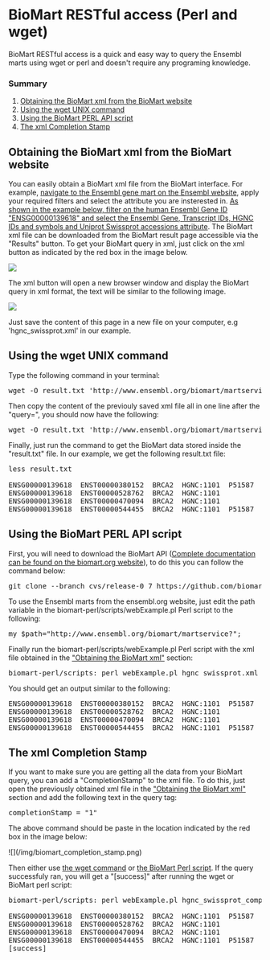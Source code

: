 # BioMart RESTful access (Perl and wget)

BioMart RESTful access is a quick and easy way to query the Ensembl marts using wget or perl and doesn't require any programing knowledge.

### Summary

1.  [Obtaining the BioMart xml from the BioMart website](#biomartxml)
2.  [Using the wget UNIX command](#wget)
3.  [Using the BioMart PERL API script](#biomartperlapi)
4.  [The xml Completion Stamp](#completionstamp)

## Obtaining the BioMart xml from the BioMart website

You can easily obtain a BioMart xml file from the BioMart interface. For example, [navigate to the Ensembl gene mart on the Ensembl website](www.ensembl.org/biomart), apply your required filters and select the attribute you are insterested in. [As shown in the example below, filter on the human Ensembl Gene ID "ENSG00000139618" and select the Ensembl Gene, Transcript IDs, HGNC IDs and symbols and Uniprot Swissprot accessions attribute](www.ensembl.org/biomart/martview?VIRTUALSCHEMANAME=default&ATTRIBUTES=hsapiens_gene_ensembl.default.feature_page.ensembl_gene_id|hsapiens_gene_ensembl.default.feature_page.ensembl_transcript_id|hsapiens_gene_ensembl.default.feature_page.hgnc_symbol|hsapiens_gene_ensembl.default.feature_page.hgnc_id|hsapiens_gene_ensembl.default.feature_page.uniprot_swissprot&FILTERS=hsapiens_gene_ensembl.default.filters.ensembl_gene_id.ENSG00000139618&VISIBLEPANEL=resultspanel). The BioMart xml file can be downloaded from the BioMart result page accessible via the "Results" button. To get your BioMart query in xml, just click on the xml button as indicated by the red box in the image below.

[![](www.ensembl.org/img/biomart_xml.png)](www.ensembl.org/biomart/martview?VIRTUALSCHEMANAME=default&ATTRIBUTES=hsapiens_gene_ensembl.default.feature_page.ensembl_gene_id|hsapiens_gene_ensembl.default.feature_page.ensembl_transcript_id|hsapiens_gene_ensembl.default.feature_page.hgnc_symbol|hsapiens_gene_ensembl.default.feature_page.hgnc_id|hsapiens_gene_ensembl.default.feature_page.uniprot_swissprot&FILTERS=hsapiens_gene_ensembl.default.filters.ensembl_gene_id.ENSG00000139618&VISIBLEPANEL=resultspanel)

The xml button will open a new browser window and display the BioMart query in xml format, the text will be similar to the following image.

![](www.ensembl.org/img/biomart_xml2.png)

Just save the content of this page in a new file on your computer, e.g 'hgnc_swissprot.xml' in our example.

## Using the wget UNIX command

Type the following command in your terminal:

<pre class="code">wget -O result.txt 'http://www.ensembl.org/biomart/martservice?query=
</pre>

Then copy the content of the previouly saved xml file all in one line after the "query=", you should now have the following:

<pre class="code">wget -O result.txt 'http://www.ensembl.org/biomart/martservice?query=<?xml version="1.0" encoding="UTF-8"?><!DOCTYPE Query><Query  virtualSchemaName = "default" formatter = "TSV" header = "0" uniqueRows = "0" count = "" datasetConfigVersion = "0.6" ><Dataset name = "hsapiens_gene_ensembl" interface = "default" ><Filter name = "ensembl_gene_id" value = "ENSG00000139618"/><Attribute name = "ensembl_gene_id" /><Attribute name = "ensembl_transcript_id" /><Attribute name = "hgnc_symbol" /><Attribute name = "hgnc_id" /><Attribute name = "uniprot_swissprot" /></Dataset></Query>'
</pre>

Finally, just run the command to get the BioMart data stored inside the "result.txt" file. In our example, we get the following result.txt file:

<pre class="code">less result.txt

ENSG00000139618  ENST00000380152  BRCA2  HGNC:1101  P51587
ENSG00000139618  ENST00000528762  BRCA2  HGNC:1101
ENSG00000139618  ENST00000470094  BRCA2  HGNC:1101
ENSG00000139618  ENST00000544455  BRCA2  HGNC:1101  P51587
</pre>

<a name="biomartperlapi"></a>

## Using the BioMart PERL API script

First, you will need to download the BioMart API ([Complete documentation can be found on the biomart.org website](http://www.biomart.org/other/install-overview.html)), to do this you can follow the command below:

<pre class="code">git clone --branch cvs/release-0_7 https://github.com/biomart/biomart-perl
</pre>

To use the Ensembl marts from the ensembl.org website, just edit the path variable in the biomart-perl/scripts/webExample.pl Perl script to the following:

<pre class="code">my $path="http://www.ensembl.org/biomart/martservice?";
</pre>

Finally run the biomart-perl/scripts/webExample.pl Perl script with the xml file obtained in the ["Obtaining the BioMart xml"](#biomartxml) section:

<pre class="code">biomart-perl/scripts: perl webExample.pl hgnc_swissprot.xml
</pre>

You should get an output similar to the following:

<pre class="code">ENSG00000139618  ENST00000380152  BRCA2  HGNC:1101  P51587
ENSG00000139618  ENST00000528762  BRCA2  HGNC:1101
ENSG00000139618  ENST00000470094  BRCA2  HGNC:1101
ENSG00000139618  ENST00000544455  BRCA2  HGNC:1101  P51587
</pre>

<a name="completionstamp"></a>

## The xml Completion Stamp

If you want to make sure you are getting all the data from your BioMart query, you can add a "CompletionStamp" to the xml file. To do this, just open the previously obtained xml file in the ["Obtaining the BioMart xml"](#biomartxml) section and add the following text in the query tag:

<pre class="code">completionStamp = "1"
</pre>

The above command should be paste in the location indicated by the red box in the image below:

<div class="image-wrap" style="">![](/img/biomart_completion_stamp.png)</div>

Then either use [the wget command](#wget) or [the BioMart Perl script](#biomartperlapi). If the query successfuly ran, you will get a "[success]" after running the wget or BioMart perl script:

<pre class="code">biomart-perl/scripts: perl webExample.pl hgnc_swissprot_completionstamp.xml

ENSG00000139618  ENST00000380152  BRCA2  HGNC:1101  P51587
ENSG00000139618  ENST00000528762  BRCA2  HGNC:1101
ENSG00000139618  ENST00000470094  BRCA2  HGNC:1101
ENSG00000139618  ENST00000544455  BRCA2  HGNC:1101  P51587
[success]
</pre>
